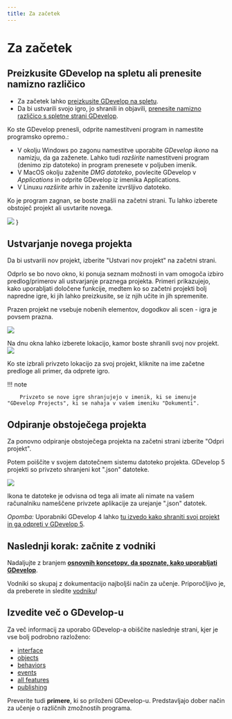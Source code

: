 ```yaml
---
title: Za začetek
---
```

# Za začetek
## Preizkusite GDevelop na spletu ali prenesite namizno različico

* Za začetek lahko [preizkusite GDevelop na spletu](https://editor.gdevelop.io).
* Da bi ustvarili svojo igro, jo shranili in objavili, [prenesite namizno različico s spletne strani GDevelop](https://gdevelop.io/sl/).

Ko ste GDevelop prenesli, odprite namestitveni program in namestite programsko opremo.:

* V okolju Windows po zagonu namestitve uporabite *GDevelop ikono* na namizju, da ga zaženete. Lahko tudi *razširite* namestitveni program (denimo zip datoteko) in program prenesete v poljuben imenik.
* V MacOS okolju zaženite *DMG datoteko*, povlecite GDevelop v *Applications* in odprite GDevelop iz imenika Applications.
* V Linuxu *razširite* arhiv in zaženite izvršljivo datoteko.

Ko je program zagnan, se boste znašli na začetni strani. Tu lahko izberete obstoječ projekt ali usvtarite novega.

![](/sl/gdevelop5/start_page_sl.png)
}
## Ustvarjanje novega projekta

Da bi ustvarili nov projekt, izberite "Ustvari nov projekt" na začetni strani.

Odprlo se bo novo okno, ki ponuja seznam možnosti in vam omogoča izbiro predlog/primerov ali ustvarjanje praznega projekta. Primeri prikazujejo, kako uporabljati določene funkcije, medtem ko so začetni projekti bolj napredne igre, ki jih lahko preizkusite, se iz njih učite in jih spremenite.

Prazen projekt ne vsebuje nobenih elementov, dogodkov ali scen - igra je povsem prazna.

![](/sl/gdevelop5/create-new-project-window.png)

Na dnu okna lahko izberete lokacijo, kamor boste shranili svoj nov projekt.
![](/gdevelop5/project-default-location.png)

Ko ste izbrali privzeto lokacijo za svoj projekt, kliknite na ime začetne predloge ali primer, da odprete igro.

!!! note

        Privzeto se nove igre shranjujejo v imenik, ki se imenuje "GDevelop Projects", ki se nahaja v vašem imeniku "Dokumenti".


## Odpiranje obstoječega projekta

Za ponovno odpiranje obstoječega projekta na začetni strani izberite "Odpri projekt".

Potem poiščite v svojem datotečnem sistemu datoteko projekta. GDevelop 5 projekti so privzeto shranjeni kot ".json" datoteke.

![](/gdevelop5/project-file.png)

Ikona te datoteke je odvisna od tega ali imate ali nimate na vašem računalniku nameščene privzete aplikacije za urejanje ".json" datotek.

*Opomba:* Uporabniki GDevelop 4 lahko [tu izvedo kako shraniti svoj projekt in ga odpreti v GDevelop 5](/gdevelop5/getting_started/open-gdevelop-4-project).

## Naslednji korak: začnite z vodniki

Nadaljujte z branjem **[osnovnih koncetopv, da spoznate, kako uporabljati GDevelop](/gdevelop5/tutorials/basic-game-making-concepts)**.

Vodniki so skupaj z dokumentacijo najboljši način za učenje. Priporočljivo je, da preberete in sledite  [vodniku](/gdevelop5/tutorials)!

## Izvedite več o GDevelop-u

Za več informacij za uporabo GDevelop-a obiščite naslednje strani, kjer je vse bolj podrobno razloženo:

  * [interface](/sl/gdevelop5/interface)
  * [objects](/sl/gdevelop5/objects)
  * [behaviors](/gdevelop5/behaviors)
  * [events](/gdevelop5/events)
  * [all features](/gdevelop5/all-features)
  * [publishing](/gdevelop5/publishing)

Preverite tudi **primere**, ki so priloženi GDevelop-u. Predstavljajo dober način za učenje o različnih zmožnostih programa.